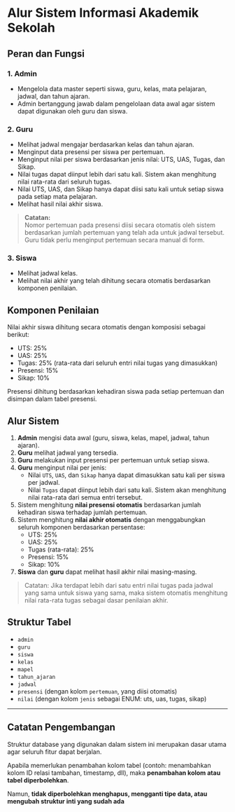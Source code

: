 # Alur Sistem Informasi Akademik Sekolah

## Peran dan Fungsi

### 1. Admin
- Mengelola data master seperti siswa, guru, kelas, mata pelajaran, jadwal, dan tahun ajaran.
- Admin bertanggung jawab dalam pengelolaan data awal agar sistem dapat digunakan oleh guru dan siswa.

### 2. Guru
- Melihat jadwal mengajar berdasarkan kelas dan tahun ajaran.
- Menginput data presensi per siswa per pertemuan.
- Menginput nilai per siswa berdasarkan jenis nilai: UTS, UAS, Tugas, dan Sikap.
- Nilai tugas dapat diinput lebih dari satu kali. Sistem akan menghitung nilai rata-rata dari seluruh tugas.
- Nilai UTS, UAS, dan Sikap hanya dapat diisi satu kali untuk setiap siswa pada setiap mata pelajaran.
- Melihat hasil nilai akhir siswa.

> **Catatan:**  
> Nomor pertemuan pada presensi diisi secara otomatis oleh sistem berdasarkan jumlah pertemuan yang telah ada untuk jadwal tersebut. Guru tidak perlu menginput pertemuan secara manual di form.

### 3. Siswa
- Melihat jadwal kelas.
- Melihat nilai akhir yang telah dihitung secara otomatis berdasarkan komponen penilaian.

## Komponen Penilaian
Nilai akhir siswa dihitung secara otomatis dengan komposisi sebagai berikut:

- UTS: 25%
- UAS: 25%
- Tugas: 25% (rata-rata dari seluruh entri nilai tugas yang dimasukkan)
- Presensi: 15%
- Sikap: 10%

Presensi dihitung berdasarkan kehadiran siswa pada setiap pertemuan dan disimpan dalam tabel presensi.

## Alur Sistem

1. **Admin** mengisi data awal (guru, siswa, kelas, mapel, jadwal, tahun ajaran).
2. **Guru** melihat jadwal yang tersedia.
3. **Guru** melakukan input presensi per pertemuan untuk setiap siswa.
4. **Guru** menginput nilai per jenis:
   - Nilai `UTS`, `UAS`, dan `Sikap` hanya dapat dimasukkan satu kali per siswa per jadwal.
   - Nilai `Tugas` dapat diinput lebih dari satu kali. Sistem akan menghitung nilai rata-rata dari semua entri tersebut.
5. Sistem menghitung **nilai presensi otomatis** berdasarkan jumlah kehadiran siswa terhadap jumlah pertemuan.
6. Sistem menghitung **nilai akhir otomatis** dengan menggabungkan seluruh komponen berdasarkan persentase:
   - UTS: 25%
   - UAS: 25%
   - Tugas (rata-rata): 25%
   - Presensi: 15%
   - Sikap: 10%
7. **Siswa** dan **guru** dapat melihat hasil akhir nilai masing-masing.

> Catatan: Jika terdapat lebih dari satu entri nilai tugas pada jadwal yang sama untuk siswa yang sama, maka sistem otomatis menghitung nilai rata-rata tugas sebagai dasar penilaian akhir.

## Struktur Tabel
- `admin`
- `guru`
- `siswa`
- `kelas`
- `mapel`
- `tahun_ajaran`
- `jadwal`
- `presensi` (dengan kolom `pertemuan`, yang diisi otomatis)
- `nilai` (dengan kolom `jenis` sebagai ENUM: uts, uas, tugas, sikap)

---

## Catatan Pengembangan
Struktur database yang digunakan dalam sistem ini merupakan dasar utama agar seluruh fitur dapat berjalan.

Apabila memerlukan penambahan kolom tabel (contoh: menambahkan kolom ID relasi tambahan, timestamp, dll), maka **penambahan kolom atau tabel diperbolehkan**.

Namun, **tidak diperbolehkan menghapus, mengganti tipe data, atau mengubah struktur inti yang sudah ada**


